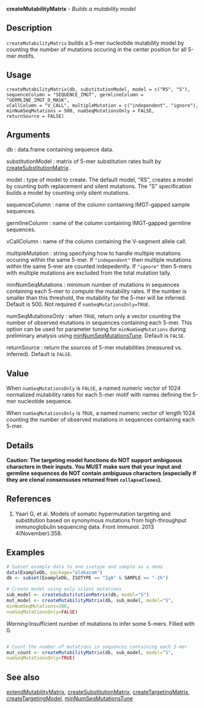 





**createMutabilityMatrix** - *Builds a mutability model*

Description
--------------------

`createMutabilityMatrix` builds a 5-mer nucleotide mutability model by counting 
the number of mutations occuring in the center position for all 5-mer motifs.


Usage
--------------------
```
createMutabilityMatrix(db, substitutionModel, model = c("RS", "S"),
sequenceColumn = "SEQUENCE_IMGT", germlineColumn = "GERMLINE_IMGT_D_MASK",
vCallColumn = "V_CALL", multipleMutation = c("independent", "ignore"),
minNumSeqMutations = 500, numSeqMutationsOnly = FALSE,
returnSource = FALSE)
```

Arguments
-------------------

db
:   data.frame containing sequence data.

substitutionModel
:   matrix of 5-mer substitution rates built by 
[createSubstitutionMatrix](createSubstitutionMatrix.md).

model
:   type of model to create. The default model, "RS", creates 
a model by counting both replacement and silent mutations.
The "S" specification builds a model by counting only 
silent mutations.

sequenceColumn
:   name of the column containing IMGT-gapped sample sequences.

germlineColumn
:   name of the column containing IMGT-gapped germline sequences.

vCallColumn
:   name of the column containing the V-segment allele call.

multipleMutation
:   string specifying how to handle multiple mutations occuring 
within the same 5-mer. If `"independent"` then multiple 
mutations within the same 5-mer are counted indepedently. 
If `"ignore"` then 5-mers with multiple mutations are 
excluded from the total mutation tally.

minNumSeqMutations
:   minimum number of mutations in sequences containing each 5-mer
to compute the mutability rates. If the number is smaller 
than this threshold, the mutability for the 5-mer will be 
inferred. Default is 500. Not required if 
`numSeqMutationsOnly=TRUE`.

numSeqMutationsOnly
:   when `TRUE`, return only a vector counting the number of 
observed mutations in sequences containing each 5-mer. This 
option can be used for parameter tuning for `minNumSeqMutations` 
during preliminary analysis using [minNumSeqMutationsTune](minNumSeqMutationsTune.md). 
Default is `FALSE`.

returnSource
:   return the sources of 5-mer mutabilities (measured vs.
inferred). Default is `FALSE`.




Value
-------------------

When `numSeqMutationsOnly` is `FALSE`, a named numeric vector of 1024 
normalized mutability rates for each 5-mer motif with names defining the 5-mer 
nucleotide sequence. 

When `numSeqMutationsOnly` is `TRUE`, a named numeric
vector of length 1024 counting the number of observed mutations in sequences containing 
each 5-mer.


Details
-------------------

**Caution: The targeting model functions do NOT support ambiguous 
characters in their inputs. You MUST make sure that your input and germline
sequences do NOT contain ambiguous characters (especially if they are 
clonal consensuses returned from `collapseClones`).**


References
-------------------


1. Yaari G, et al. Models of somatic hypermutation targeting and substitution based
on synonymous mutations from high-throughput immunoglobulin sequencing data. 
Front Immunol. 2013 4(November):358.
 



Examples
-------------------

```R
# Subset example data to one isotype and sample as a demo
data(ExampleDb, package="alakazam")
db <- subset(ExampleDb, ISOTYPE == "IgA" & SAMPLE == "-1h")

# Create model using only silent mutations
sub_model <- createSubstitutionMatrix(db, model="S")
mut_model <- createMutabilityMatrix(db, sub_model, model="S", 
minNumSeqMutations=200,
numSeqMutationsOnly=FALSE)

```

*Warning*:Insufficient number of mutations to infer some 5-mers. Filled with 0. 
```R

# Count the number of mutations in sequences containing each 5-mer
mut_count <- createMutabilityMatrix(db, sub_model, model="S", 
numSeqMutationsOnly=TRUE)
```



See also
-------------------

[extendMutabilityMatrix](extendMutabilityMatrix.md), [createSubstitutionMatrix](createSubstitutionMatrix.md), 
[createTargetingMatrix](createTargetingMatrix.md), [createTargetingModel](createTargetingModel.md),
[minNumSeqMutationsTune](minNumSeqMutationsTune.md)



